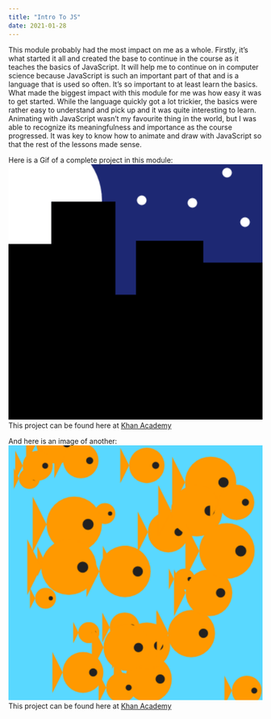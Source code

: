 ```yaml
---
title: "Intro To JS"
date: 2021-01-28
---
```

This module probably had the most impact on me as a whole. Firstly, it’s what started it all and created the base to continue in the course as it teaches the basics of JavaScript. It will help me to continue on in computer science because JavaScript is such an important part of that and is a language that is used so often. It’s so important to at least learn the basics. What made the biggest impact with this module for me was how easy it was to get started. While the language quickly got a lot trickier, the basics were rather easy to understand and pick up and it was quite interesting to learn. Animating with JavaScript wasn’t my favourite thing in the world, but I was able to recognize its meaningfulness and importance as the course progressed. It was key to know how to animate and draw with JavaScript so that the rest of the lessons made sense.

Here is a Gif of a complete project in this module:  
![Gif of the tar project](/assets/images/intro-to-js.gif)  
This project can be found here at <a href="https://www.khanacademy.org/computer-programming/spin-off-of-project-shooting-star/5712869529960448">Khan Academy</a>  

And here is an image of another:  
<img src="/assets/images/intro-to-js.png" alt="Image of the project.">  
This project can be found here at <a href="https://www.khanacademy.org/computer-programming/spin-off-of-project-fish-tank/6725275719516160">Khan Academy</a>
